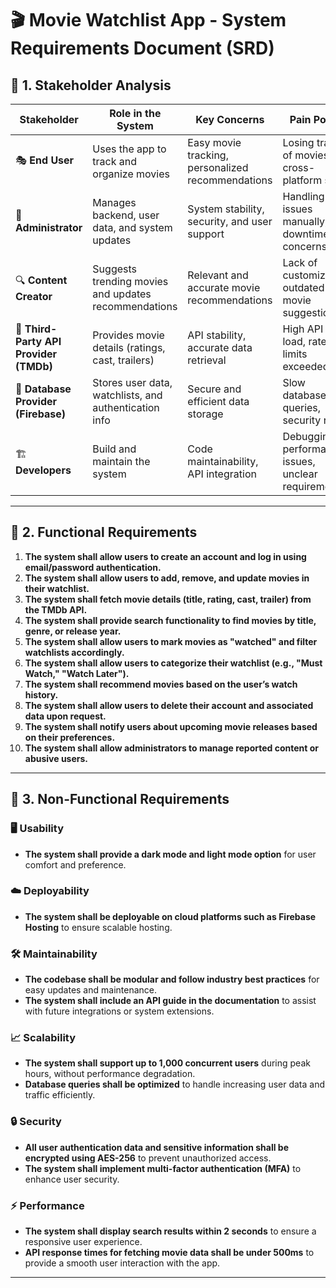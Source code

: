 # 🎬 Movie Watchlist App - System Requirements Document (SRD)

## 📌 1. Stakeholder Analysis

| Stakeholder           | Role in the System                                  | Key Concerns                                           | Pain Points                                        | Success Metrics                                              |
|-----------------------|----------------------------------------------------|--------------------------------------------------------|--------------------------------------------------|--------------------------------------------------------------|
| 🎭 **End User**        | Uses the app to track and organize movies         | Easy movie tracking, personalized recommendations      | Losing track of movies, no cross-platform sync   | Increased user retention, high app engagement                 |
| 🔐 **Administrator**   | Manages backend, user data, and system updates    | System stability, security, and user support           | Handling user issues manually, downtime concerns | High system uptime, low support requests                      |
| 🔍 **Content Creator** | Suggests trending movies and updates recommendations| Relevant and accurate movie recommendations             | Lack of customization, outdated movie suggestions | Increased user interaction with recommendations               |
| 🔌 **Third-Party API Provider (TMDb)** | Provides movie details (ratings, cast, trailers) | API stability, accurate data retrieval                   | High API call load, rate limits exceeded           | Minimal API downtime, fast response times                    |
| 💾 **Database Provider (Firebase)** | Stores user data, watchlists, and authentication info | Secure and efficient data storage                      | Slow database queries, security risks            | Fast data retrieval, zero security breaches                  |
| 🏗️ **Developers**      | Build and maintain the system                      | Code maintainability, API integration                  | Debugging performance issues, unclear requirements | Clean code, fast issue resolution                            |

---

## 📌 2. Functional Requirements

1. **The system shall allow users to create an account and log in using email/password authentication.**  
2. **The system shall allow users to add, remove, and update movies in their watchlist.**  
3. **The system shall fetch movie details (title, rating, cast, trailer) from the TMDb API.**  
4. **The system shall provide search functionality to find movies by title, genre, or release year.**  
5. **The system shall allow users to mark movies as "watched" and filter watchlists accordingly.**  
6. **The system shall allow users to categorize their watchlist (e.g., "Must Watch," "Watch Later").**  
7. **The system shall recommend movies based on the user’s watch history.**  
8. **The system shall allow users to delete their account and associated data upon request.**  
9. **The system shall notify users about upcoming movie releases based on their preferences.**  
10. **The system shall allow administrators to manage reported content or abusive users.**

---

## 📌 3. Non-Functional Requirements

### 🖥️ Usability  
- **The system shall provide a dark mode and light mode option** for user comfort and preference.   

### ☁️ Deployability  
- **The system shall be deployable on cloud platforms such as Firebase Hosting** to ensure scalable hosting.   

### 🛠️ Maintainability  
- **The codebase shall be modular and follow industry best practices** for easy updates and maintenance.  
- **The system shall include an API guide in the documentation** to assist with future integrations or system extensions.  

### 📈 Scalability  
- **The system shall support up to 1,000 concurrent users** during peak hours, without performance degradation.  
- **Database queries shall be optimized** to handle increasing user data and traffic efficiently.  

### 🔒 Security  
- **All user authentication data and sensitive information shall be encrypted using AES-256** to prevent unauthorized access.  
- **The system shall implement multi-factor authentication (MFA)** to enhance user security.  

### ⚡ Performance  
- **The system shall display search results within 2 seconds** to ensure a responsive user experience.  
- **API response times for fetching movie data shall be under 500ms** to provide a smooth user interaction with the app.  

---


